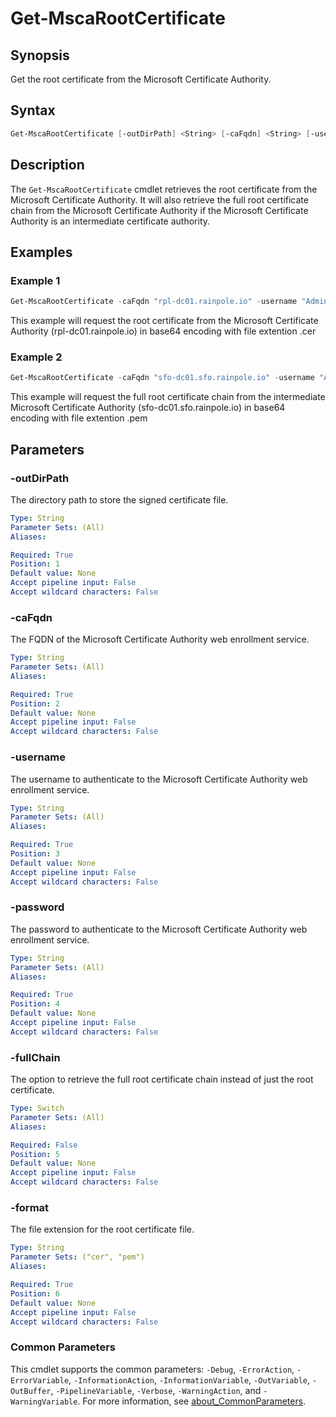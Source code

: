 # Get-MscaRootCertificate

## Synopsis

Get the root certificate from the Microsoft Certificate Authority.

## Syntax

```powershell
Get-MscaRootCertificate [-outDirPath] <String> [-caFqdn] <String> [-username] <String>  [-password] <String> [-fullChain] <Switch> [-format] <String>
```

## Description

The `Get-MscaRootCertificate` cmdlet retrieves the root certificate from the Microsoft Certificate Authority.  It will also retrieve the full root certificate chain from the Microsoft Certificate Authority if the Microsoft Certificate Authority is an intermediate certificate authority.

## Examples

### Example 1

```powerShell
Get-MscaRootCertificate -caFqdn "rpl-dc01.rainpole.io" -username "Administrator" -password "VMw@re1!" -outDirPath ".\certificates" -format "cer"
```

This example will request the root certificate from the Microsoft Certificate Authority (rpl-dc01.rainpole.io) in base64 encoding with file extention .cer

### Example 2

```powerShell
Get-MscaRootCertificate -caFqdn "sfo-dc01.sfo.rainpole.io" -username "Administrator" -password "VMw@re1!" -outDirPath ".\certificates" -format "pem" -fullChain
```

This example will request the full root certificate chain from the intermediate Microsoft Certificate Authority (sfo-dc01.sfo.rainpole.io) in base64 encoding with file extention .pem

## Parameters

### -outDirPath

The directory path to store the signed certificate file.

```yaml
Type: String
Parameter Sets: (All)
Aliases:

Required: True
Position: 1
Default value: None
Accept pipeline input: False
Accept wildcard characters: False
```

### -caFqdn

The FQDN of the Microsoft Certificate Authority web enrollment service.

```yaml
Type: String
Parameter Sets: (All)
Aliases:

Required: True
Position: 2
Default value: None
Accept pipeline input: False
Accept wildcard characters: False
```

### -username

The username to authenticate to the Microsoft Certificate Authority web enrollment service.

```yaml
Type: String
Parameter Sets: (All)
Aliases:

Required: True
Position: 3
Default value: None
Accept pipeline input: False
Accept wildcard characters: False
```

### -password

The password to authenticate to the Microsoft Certificate Authority web enrollment service.

```yaml
Type: String
Parameter Sets: (All)
Aliases:

Required: True
Position: 4
Default value: None
Accept pipeline input: False
Accept wildcard characters: False
```

### -fullChain

The option to retrieve the full root certificate chain instead of just the root certificate.

```yaml
Type: Switch
Parameter Sets: (All)
Aliases:

Required: False
Position: 5
Default value: None
Accept pipeline input: False
Accept wildcard characters: False
```

### -format

The file extension for the root certificate file.

```yaml
Type: String
Parameter Sets: ("cer", "pem")
Aliases:

Required: True
Position: 6
Default value: None
Accept pipeline input: False
Accept wildcard characters: False
```

### Common Parameters

This cmdlet supports the common parameters: `-Debug`, `-ErrorAction`, `-ErrorVariable`, `-InformationAction`, `-InformationVariable`, `-OutVariable`, `-OutBuffer`, `-PipelineVariable`, `-Verbose`, `-WarningAction`, and `-WarningVariable`. For more information, see [about_CommonParameters](http://go.microsoft.com/fwlink/?LinkID=113216).
